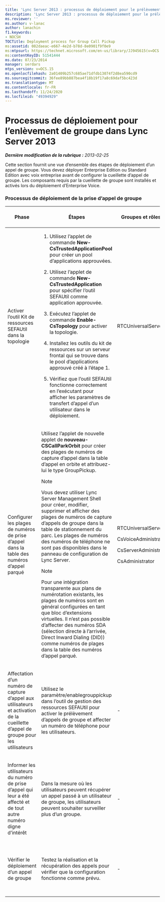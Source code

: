 ```yaml
---
title: 'Lync Server 2013 : processus de déploiement pour le prélèvement d’appels de groupe'
description: 'Lync Server 2013 : processus de déploiement pour le prélèvement d’appels de groupe.'
ms.reviewer: ''
ms.author: v-lanac
author: lanachin
f1.keywords:
- NOCSH
TOCTitle: Deployment process for Group Call Pickup
ms:assetid: 082daeac-e667-4e2d-b78d-8e0901f9f0e9
ms:mtpsurl: https://technet.microsoft.com/en-us/library/JJ945615(v=OCS.15)
ms:contentKeyID: 51541444
ms.date: 07/23/2014
manager: serdars
mtps_version: v=OCS.15
ms.openlocfilehash: 2a01409b257c685ae71dfdb13074f2d8ea590cd9
ms.sourcegitcommit: 36fee89bb887bea4f18b19f17a8c69daf5bc423d
ms.translationtype: MT
ms.contentlocale: fr-FR
ms.lasthandoff: 11/24/2020
ms.locfileid: "49394929"
---
```

# <a name="deployment-process-for-group-call-pickup-in-lync-server-2013"></a>Processus de déploiement pour l’enlèvement de groupe dans Lync Server 2013

<div data-xmlns="http://www.w3.org/1999/xhtml">

<div class="topic" data-xmlns="http://www.w3.org/1999/xhtml" data-msxsl="urn:schemas-microsoft-com:xslt" data-cs="https://msdn.microsoft.com/">

<div data-asp="https://msdn2.microsoft.com/asp">



</div>

<div id="mainSection">

<div id="mainBody">

<span> </span>

_**Dernière modification de la rubrique :** 2013-02-25_

Cette section fournit une vue d’ensemble des étapes de déploiement d’un appel de groupe. Vous devez déployer Enterprise Edition ou Standard Edition avec voix entreprise avant de configurer la cueillette d’appel de groupe. Les composants requis par la cueillette de groupe sont installés et activés lors du déploiement d’Enterprise Voice.

### <a name="group-call-pickup-deployment-process"></a>Processus de déploiement de la prise d’appel de groupe

<table>
<colgroup>
<col style="width: 25%" />
<col style="width: 25%" />
<col style="width: 25%" />
<col style="width: 25%" />
</colgroup>
<thead>
<tr class="header">
<th>Phase</th>
<th>Étapes</th>
<th>Groupes et rôles requis</th>
<th>Documentation de déploiement</th>
</tr>
</thead>
<tbody>
<tr class="odd">
<td><p>Activer l’outil Kit de ressources SEFAUtil dans la topologie</p></td>
<td><ol>
<li><p>Utilisez l’applet de commande <strong>New-CsTrustedApplicationPool</strong> pour créer un pool d’applications approuvées.</p></li>
<li><p>Utilisez l’applet de commande <strong>New-CsTrustedApplication</strong> pour spécifier l’outil SEFAUtil comme application approuvée.</p></li>
<li><p>Exécutez l’applet de commande <strong>Enable-CsTopology</strong> pour activer la topologie.</p></li>
<li><p>Installez les outils du kit de ressources sur un serveur frontal qui se trouve dans le pool d’applications approuvé créé à l’étape 1.</p></li>
<li><p>Vérifiez que l’outil SEFAUtil fonctionne correctement en l’exécutant pour afficher les paramètres de transfert d’appel d’un utilisateur dans le déploiement.</p></li>
</ol></td>
<td><p>RTCUniversalServerAdmins</p></td>
<td><p><a href="lync-server-2013-deploy-the-sefautil-tool.md">Deploy the SEFAUtil tool in Lync Server 2013</a></p></td>
</tr>
<tr class="even">
<td><p>Configurer les plages de numéros de prise d’appel dans la table des numéros d’appel parqué</p></td>
<td><p>Utilisez l’applet de nouvelle applet de <strong>nouveau-CSCallParkOrbit</strong> pour créer des plages de numéros de capture d’appel dans la table d’appel en orbite et attribuez-lui le type GroupPickup.</p>
<div>

> [!NOTE]  
> Vous devez utiliser Lync Server Management Shell pour créer, modifier, supprimer et afficher des plages de numéros de capture d’appels de groupe dans la table de stationnement du parc. Les plages de numéros des numéros de téléphone ne sont pas disponibles dans le panneau de configuration de Lync Server.


</div>
<div>

> [!NOTE]  
> Pour une intégration transparente aux plans de numérotation existants, les plages de numéros sont en général configurées en tant que bloc d’extensions virtuelles. Il n’est pas possible d’affecter des numéros SDA (sélection directe à l’arrivée, Direct Inward Dialing (DID)) comme numéros de plages dans la table des numéros d’appel parqué.


</div></td>
<td><p>RTCUniversalServerAdmins</p>
<p>CsVoiceAdministrator</p>
<p>CsServerAdministrator</p>
<p>CsAdministrator</p></td>
<td><p><a href="lync-server-2013-configure-call-pickup-group-numbers.md">Configurer des numéros de groupe de capture d’appels dans Lync Server 2013</a></p></td>
</tr>
<tr class="odd">
<td><p>Affectation d’un numéro de capture d’appel aux utilisateurs et activation de la cueillette d’appel de groupe pour les utilisateurs</p></td>
<td><p>Utilisez le paramètre/enablegrouppickup dans l’outil de gestion des ressources SEFAUtil pour activer le prélèvement d’appels de groupe et affecter un numéro de téléphone pour les utilisateurs.</p></td>
<td><p>-</p></td>
<td><p><a href="lync-server-2013-enable-group-call-pickup-for-users-and-assign-a-group-number.md">Activer le prélèvement d’appels de groupe pour les utilisateurs dans Lync Server 2013 et affecter un numéro de groupe</a></p></td>
</tr>
<tr class="even">
<td><p>Informer les utilisateurs du numéro de prise d’appel qui leur a été affecté et de tout autre numéro digne d’intérêt</p></td>
<td><p>Dans la mesure où les utilisateurs peuvent récupérer un appel passé à un utilisateur de groupe, les utilisateurs peuvent souhaiter surveiller plus d’un groupe.</p></td>
<td><p>-</p></td>
<td><p><a href="lync-server-2013-communicate-group-call-pickup-assignment-to-users.md">Communiquer des attributions d’appels de groupe aux utilisateurs dans Lync Server 2013</a></p></td>
</tr>
<tr class="odd">
<td><p>Vérifier le déploiement d’un appel de groupe</p></td>
<td><p>Testez la réalisation et la récupération des appels pour vérifier que la configuration fonctionne comme prévu.</p></td>
<td><p>-</p></td>
<td><p><a href="lync-server-2013-optional-verify-the-group-call-pickup-deployment.md">Facultatif Vérifier le déploiement d’un appel de groupe dans Lync Server 2013</a></p></td>
</tr>
</tbody>
</table>


</div>

<span> </span>

</div>

</div>

</div>

